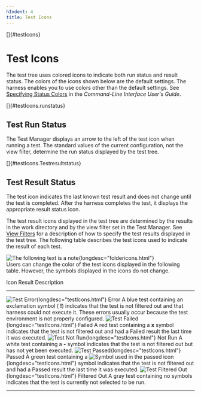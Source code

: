 ```yaml
---
hIndent: 4
title: Test Icons
---
```


[]{#testIcons}

# Test Icons

The test tree uses colored icons to indicate both run status and result status. The colors of the
icons shown below are the default settings. The harness enables you to use colors other than the
default settings. See [Specifying Status Colors](../command/settingColors.html) in the *Command-Line
Interface* *User\'s Guide*.

[]{#testIcons.runstatus}

## Test Run Status

The Test Manager displays an arrow to the left of the test icon when running a test. The standard
values of the current configuration, not the view filter, determine the run status displayed by the
test tree.

[]{#testIcons.Testresultstatus}

## Test Result Status

The test icon indicates the last known test result and does not change until the test is completed.
After the harness completes the test, it displays the appropriate result status icon.

The test result icons displayed in the test tree are determined by the results in the work directory
and by the view filter set in the Test Manager. See [View Filters](../browse/viewFilters.html) for a
description of how to specify the test results displayed in the test tree. The following table
describes the test icons used to indicate the result of each test.

![The following text is a note](../../images/hg_note.gif){longdesc="foldericons.html"}\
Users can change the color of the test icons displayed in the following table. However, the symbols
displayed in the icons do not change.

  Icon                                                                         Result         Description
  ---------------------------------------------------------------------------- -------------- ------------------------------------------------------------------------------------------------------------------------------------------------------------------------------------------------------------------------------
  ![Test Error](../../images/blueTest.gif){longdesc="testIcons.html"}          Error          A blue test containing an exclamation symbol ( **!**) indicates that the test is not filtered out and that harness could not execute it. These errors usually occur because the test environment is not properly configured.
  ![Test Failed](../../images/redTest.gif){longdesc="testIcons.html"}          Failed         A red test containing a **x** symbol indicates that the test is not filtered out and had a Failed result the last time it was executed.
  ![Test Not Run](../../images/whiteTest.gif){longdesc="testIcons.html"}       Not Run        A white test containing a **-** symbol indicates that the test is not filtered out but has not yet been executed.
  ![Test Passed](../../images/greenTest.gif){longdesc="testIcons.html"}        Passed         A green test containing a ![Symbol used in the passed icon](../../images/checkMark.gif){longdesc="testIcons.html"} symbol indicates that the test is not filtered out and had a Passed result the last time it was executed.
  ![Test Filtered Out](../../images/grayTest.gif){longdesc="testIcons.html"}   Filtered Out   A gray test containing no symbols indicates that the test is currently not selected to be run.

----------------------------------------------------------------------------------------------------


